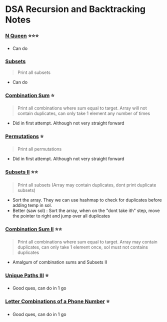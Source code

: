 # DSA Recursion and Backtracking Notes

### [N Queen](https://leetcode.com/problems/n-queens/description/) ⭐️⭐️⭐️
- Can do 

### [Subsets](https://leetcode.com/problems/subsets/description/) 
> Print all subsets
- Can do

### [Combination Sum](https://leetcode.com/problems/combination-sum/description/) ⭐️
> Print all combinations where sum equal to target. Array will not contain duplicates, can only take 1 element any number of times

- Did in first attempt. Although not very straight forward

### [Permutations](https://leetcode.com/problems/permutations/description/) ⭐️
> Print all permutations 

- Did in first attempt. Although not very straight forward

### [Subsets II](https://leetcode.com/problems/subsets-ii/description/) ⭐️⭐️
> Print all subsets (Array may contain duplicates, dont print duplicate subsets)

- Sort the array. They we can use hashmap to check for duplicates before adding temp in sol.
- Better (saw sol) : Sort the array, when on the "dont take ith" step, move the pointer to right and jump over all duplicates

### [Combination Sum II](https://leetcode.com/problems/combination-sum-ii/description/) ⭐️⭐️
> Print all combinations where sum equal to target. Array may contain duplicates, can only take 1 element once, sol must not contains duplicates

- Amalgum of combination sums and Subsets II

### [Unique Paths III](https://leetcode.com/problems/unique-paths-iii/description/) ⭐️

- Good ques, can do in 1 go


### [Letter Combinations of a Phone Number](https://leetcode.com/problems/letter-combinations-of-a-phone-number/description/) ⭐️

- Good ques, can do in 1 go

